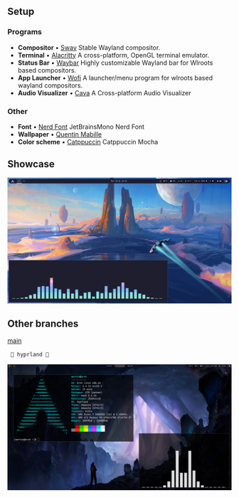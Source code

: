 ## Setup
### Programs
* **Compositor** • [Sway](https://github.com/swaywm/sway) Stable Wayland compositor.
* **Terminal** • [Alacritty](https://github.com/alacritty/alacritty) A cross-platform, OpenGL terminal emulator. 
* **Status Bar** • [Waybar](https://github.com/Alexays/Waybar) Highly customizable Wayland bar for Wlroots based compositors.
* **App Launcher** • [Wofi](https://hg.sr.ht/~scoopta/wofi) A launcher/menu program for wlroots based wayland compositors.
* **Audio Visualizer** • [Cava](https://github.com/karlstav/cava) A Cross-platform Audio Visualizer 
### Other
* **Font** • [Nerd Font](https://www.nerdfonts.com/font-downloads) JetBrainsMono Nerd Font 
* **Wallpaper** • [Quentin Mabille](https://cdna.artstation.com/p/assets/images/images/060/317/110/4k/quentin-mabille-closeup-v2.jpg)
* **Color scheme** • [Catppuccin](https://github.com/catppuccin/catppuccin) Catppuccin Mocha
## Showcase
![Screenshot](/assets/laptop.png?raw=true)

## Other branches
[main ](https://github.com/martin-coding/dotfiles/tree/main)
```ocaml
 🎨 hyprland 🎨
```
![Screenshot](https://github.com/martin-coding/dotfiles/blob/main/assets/screenshot.png?raw=true)
